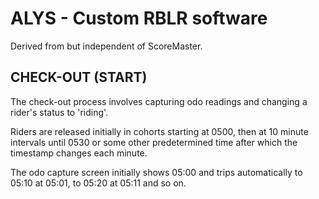 # ALYS - Custom RBLR software

Derived from but independent of ScoreMaster.

## CHECK-OUT (START)
The check-out process involves capturing odo readings and changing a rider's status to 'riding'.

Riders are released initially in cohorts starting at 0500, then at 10 minute intervals until 0530 or some other predetermined time after which the timestamp changes each minute.

The odo capture screen initially shows 05:00 and trips automatically to 05:10 at 05:01, to 05:20 at 05:11 and so on.